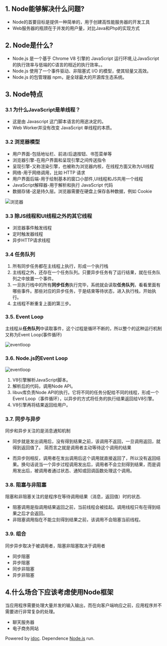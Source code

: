 ## 1\. Node能够解决什么问题?

-   Node的首要目标是提供一种简单的，用于创建高性能服务器的开发工具
-   Web服务器的瓶颈在于并发的用户量，对比Java和Php的实现方式

## 2\. Node是什么?

-   Node.js 是一个基于 Chrome V8 引擎的 JavaScript 运行环境,让JavaScript的执行效率与低端的C语言的相近的执行效率。。
-   Node.js 使用了一个事件驱动、非阻塞式 I/O 的模型，使其轻量又高效。
-   Node.js 的包管理器 npm，是全球最大的开源库生态系统。

## 3\. Node特点

### 3.1 为什么JavaScript是单线程？

-   这是由 Javascript 这门脚本语言的用途决定的。
-   Web Worker并没有改变 JavaScript 单线程的本质。

### 3.2 浏览器模型

-   用户界面-包括地址栏、前进/后退按钮、书签菜单等
-   浏览器引擎-在用户界面和呈现引擎之间传送指令
-   呈现引擎-又称渲染引擎，也被称为浏览器内核，在线程方面又称为UI线程
-   网络-用于网络调用，比如 HTTP 请求
-   用户界面后端-用于绘制基本的窗口小部件,UI线程和JS共用一个线程
-   JavaScript解释器-用于解析和执行 JavaScript 代码
-   数据存储-这是持久层。浏览器需要在硬盘上保存各种数据，例如 Cookie

![浏览器](http://img.zhufengpeixun.cn/browser.jpg)

### 3.3 除JS线程和UI线程之外的其它线程

-   浏览器事件触发线程
-   定时触发器线程
-   异步HTTP请求线程

### 3.4 任务队列

1.  所有同步任务都在主线程上执行，形成一个执行栈
2.  主线程之外，还存在一个任务队列。只要异步任务有了运行结果，就在任务队列之中放置一个事件。
3.  一旦执行栈中的所有**同步任务**执行完毕，系统就会读取**任务队列**，看看里面有哪些事件。那些对应的异步任务，于是结束等待状态，进入执行栈，开始执行。
4.  主线程不断重复上面的第三步。

### 3.5. Event Loop

主线程从**任务队列**中读取事件，这个过程是循环不断的，所以整个的这种运行机制又称为Event Loop(事件循环)

![eventloop](http://img.zhufengpeixun.cn/eventloop.png)

### 3.6. Node.js的Event Loop

![eventloop](http://img.zhufengpeixun.cn/nodesystem.png)

1.  V8引擎解析JavaScript脚本。
2.  解析后的代码，调用Node API。
3.  libuv库负责Node API的执行。它将不同的任务分配给不同的线程，形成一个Event Loop（事件循环），以异步的方式将任务的执行结果返回给V8引擎。
4.  V8引擎再将结果返回给用户。

### 3.7. 同步与异步

同步和异步关注的是消息通知机制

-   同步就是发出调用后，没有得到结果之前，该调用不返回，一旦调用返回，就得到返回值了。 简而言之就是调用者主动等待这个调用的结果
    
-   而异步则相反，调用者在发出调用后这个调用就直接返回了，所以没有返回结果。换句话说当一个异步过程调用发出后，调用者不会立刻得到结果，而是调用发出后，被调用者通过状态、通知或回调函数处理这个调用。
    

### 3.8. 阻塞与非阻塞

阻塞和非阻塞关注的是程序在等待调用结果（消息，返回值）时的状态.

-   阻塞调用是指调用结果返回之前，当前线程会被挂起。调用线程只有在得到结果之后才会返回。
-   非阻塞调用指在不能立刻得到结果之前，该调用不会阻塞当前线程。

### 3.9. 组合

同步异步取决于被调用者，阻塞非阻塞取决于调用者

-   同步阻塞
-   异步阻塞
-   同步非阻塞
-   异步非阻塞

## 4.什么场合下应该考虑使用Node框架

当应用程序需要处理大量并发的输入输出，而在向客户端响应之前，应用程序并不需要进行非常复杂的处理。

-   聊天服务器
-   电子商务网站

Powered by [idoc](https://github.com/jaywcjlove/idoc). Dependence [Node.js](https://nodejs.org) run.
